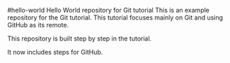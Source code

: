 #hello-world
Hello World repository for Git tutorial
This is an example repository for the Git tutorial.
This tutorial focuses mainly on Git and using GitHub as its remote.

This repository is built step  by step in the tutorial.

It now includes steps for GitHub.
